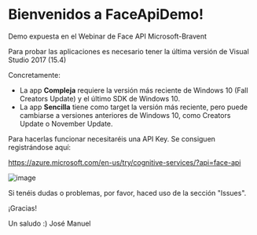 # Bienvenidos a FaceApiDemo!
Demo expuesta en el Webinar de Face API Microsoft-Bravent

Para probar las aplicaciones es necesario tener la última versión de Visual Studio 2017 (15.4)

Concretamente:
- La app **Compleja** requiere la versión más reciente de Windows 10 (Fall Creators Update) y el último SDK de Windows 10.
- La app **Sencilla** tiene como target la versión más reciente, pero puede cambiarse a versiones anteriores de Windows 10, como Creators Update o November Update. 

Para hacerlas funcionar necesitaréis una API Key. Se consiguen registrándose aquí:

https://azure.microsoft.com/en-us/try/cognitive-services/?api=face-api

![image](https://user-images.githubusercontent.com/3109851/32167429-1bd05f04-bd69-11e7-86d2-678a00fdcacf.png)

Si tenéis dudas o problemas, por favor, haced uso de la sección "Issues".

¡Gracias!

Un saludo :)
José Manuel
